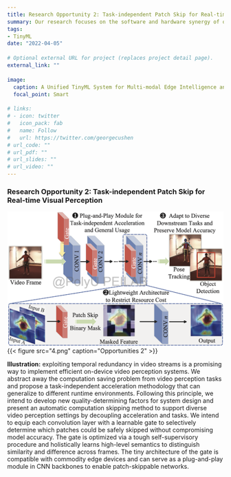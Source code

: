 ```yaml
---
title: Research Opportunity 2: Task-independent Patch Skip for Real-time Visual Perception.
summary: Our research focuses on the software and hardware synergy of on-device learning techniques, covering the scope of model-level neural network design, algorithm-level training optimization and hardware-level arithmetic acceleration.
tags:
- TinyML
date: "2022-04-05"

# Optional external URL for project (replaces project detail page).
external_link: ""

image:
  caption: A Unified TinyML System for Multi-modal Edge Intelligence and Real-time Visual Perception
  focal_point: Smart

# links:
# - icon: twitter
#   icon_pack: fab
#   name: Follow
#   url: https://twitter.com/georgecushen
# url_code: ""
# url_pdf: ""
# url_slides: ""
# url_video: ""
---
```


### Research Opportunity 2: Task-independent Patch Skip for Real-time Visual Perception

![4](4.png)
{{< figure src="4.png" caption="Opportunities 2" >}}

**Illustration:** exploiting temporal redundancy in video streams is a promising way to implement efficient on-device video perception systems. We abstract away the computation saving problem from video perception tasks and propose a task-independent acceleration methodology that can generalize to different runtime environments. Following this principle, we intend to develop new quality-determining factors for system design and present an automatic computation skipping method to support diverse video perception settings by decoupling acceleration and tasks. We intend to equip each convolution layer with a learnable gate to selectively determine which patches could be safely skipped without compromising model accuracy. The gate is optimized via a tough self-supervisory procedure and holistically learns high-level semantics to distinguish similarity and difference across frames. The tiny architecture of the gate is compatible with commodity edge devices and can serve as a plug-and-play module in CNN backbones to enable patch-skippable networks. 
